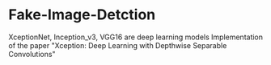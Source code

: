 # Fake-Image-Detction

XceptionNet, Inception_v3, VGG16 are deep learning models
Implementation of the paper "Xception: Deep Learning with Depthwise Separable Convolutions"
